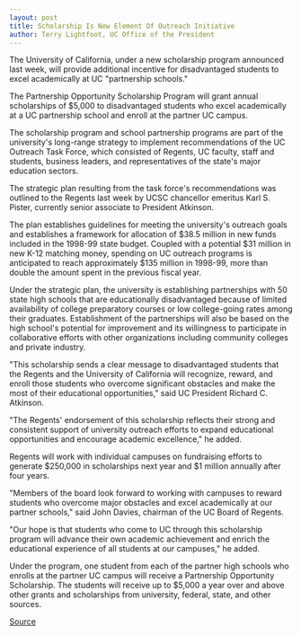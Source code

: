 ```yaml
---
layout: post
title: Scholarship Is New Element Of Outreach Initiative
author: Terry Lightfoot, UC Office of the President
---
```


The University of California, under a new scholarship program announced last week, will provide additional incentive for disadvantaged students to excel academically at UC "partnership schools."

The Partnership Opportunity Scholarship Program will grant annual scholarships of $5,000 to disadvantaged students who excel academically at a UC partnership school and enroll at the partner UC campus.

The scholarship program and school partnership programs are part of the university's long-range strategy to implement recommendations of the UC Outreach Task Force, which consisted of Regents, UC faculty, staff and students, business leaders, and representatives of the state's major education sectors.

The strategic plan resulting from the task force's recommendations was outlined to the Regents last week by UCSC chancellor emeritus Karl S. Pister, currently senior associate to President Atkinson.

The plan establishes guidelines for meeting the university's outreach goals and establishes a framework for allocation of $38.5 million in new funds included in the 1998-99 state budget. Coupled with a potential $31 million in new K-12 matching money, spending on UC outreach programs is anticipated to reach approximately $135 million in 1998-99, more than double the amount spent in the previous fiscal year.

Under the strategic plan, the university is establishing partnerships with 50 state high schools that are educationally disadvantaged because of limited availability of college preparatory courses or low college-going rates among their graduates. Establishment of the partnerships will also be based on the high school's potential for improvement and its willingness to participate in collaborative efforts with other organizations including community colleges and private industry.

"This scholarship sends a clear message to disadvantaged students that the Regents and the University of California will recognize, reward, and enroll those students who overcome significant obstacles and make the most of their educational opportunities," said UC President Richard C. Atkinson.

"The Regents' endorsement of this scholarship reflects their strong and consistent support of university outreach efforts to expand educational opportunities and encourage academic excellence," he added.

Regents will work with individual campuses on fundraising efforts to generate $250,000 in scholarships next year and $1 million annually after four years.

"Members of the board look forward to working with campuses to reward students who overcome major obstacles and excel academically at our partner schools," said John Davies, chairman of the UC Board of Regents.

"Our hope is that students who come to UC through this scholarship program will advance their own academic achievement and enrich the educational experience of all students at our campuses," he added.

Under the program, one student from each of the partner high schools who enrolls at the partner UC campus will receive a Partnership Opportunity Scholarship. The students will receive up to $5,000 a year over and above other grants and scholarships from university, federal, state, and other sources.

[Source](http://www1.ucsc.edu/oncampus/currents/98-99/09-21/ucop.scholarship.htm "Permalink to UCOP Partnership Opportunity Program Scholarship: 09-21-98")
